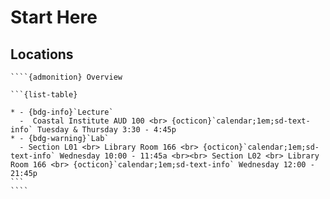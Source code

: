 # Start Here

## Locations

````` {div} full-width
````{admonition} Overview

```{list-table}

* - {bdg-info}`Lecture`
  -  Coastal Institute AUD 100 <br> {octicon}`calendar;1em;sd-text-info` Tuesday & Thursday 3:30 - 4:45p
* - {bdg-warning}`Lab`
  - Section L01 <br> Library Room 166 <br> {octicon}`calendar;1em;sd-text-info` Wednesday 10:00 - 11:45a <br><br> Section L02 <br> Library Room 166 <br> {octicon}`calendar;1em;sd-text-info` Wednesday 12:00 - 21:45p
```
````
`````
